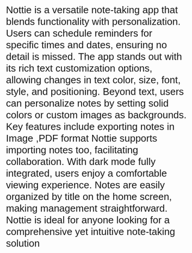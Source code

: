 <p style="padding: 12px; font-family: sans-serif; font-size: 26px">
  Nottie is a versatile note-taking app that blends functionality with
  personalization. Users can schedule reminders for specific times and dates,
  ensuring no detail is missed. The app stands out with its rich text
  customization options, allowing changes in text color, size, font, style, and
  positioning. Beyond text, users can personalize notes by setting solid colors
  or custom images as backgrounds. Key features include exporting notes in Image ,PDF
  format  Nottie supports
  importing notes too, facilitating collaboration. With dark mode fully
  integrated, users enjoy a comfortable viewing experience. Notes are easily
  organized by title on the home screen, making management straightforward.
  Nottie is ideal for anyone looking for a comprehensive yet intuitive
  note-taking solution
</p>
